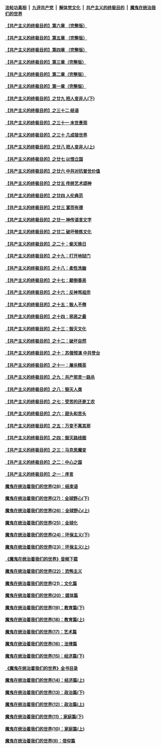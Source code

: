 ####  [法轮功真相](../../../../basic/blob/master/README.md?t=04010901) &nbsp;|&nbsp; [九评共产党](../../../../9ping.md/blob/master/README.md?t=04010901) &nbsp;|&nbsp; [解体党文化](../../../../jtdwh.md/blob/master/README.md?t=04010901)  &nbsp;|&nbsp; [共产主义的终极目的](../../../../gczydzjmd.md/blob/master/README.md?t=04010901) &nbsp;|&nbsp; [魔鬼在统治我们的世界](../../../../mgztzwmdsj.md/blob/master/README.md?t=04010901) 

#### [【共产主义的终极目的】第六章 （完整版）](../pages/nsc422/n11428913.md?t=04010901) 

#### [【共产主义的终极目的】第五章 （完整版）](../pages/nsc422/n11428912.md?t=04010901) 

#### [【共产主义的终极目的】第四章 （完整版）](../pages/nsc422/n11428907.md?t=04010901) 

#### [【共产主义的终极目的】第三章（完整版）](../pages/nsc422/n11428848.md?t=04010901) 

#### [【共产主义的终极目的】第二章（完整版）](../pages/nsc422/n11428831.md?t=04010901) 

#### [【共产主义的终极目的】第一章（完整版）](../pages/nsc422/n11417651.md?t=04010901) 

#### [【共产主义的终极目的】之廿九 把人变非人(下)](../pages/nsc422/n11344140.md?t=04010901) 

#### [【共产主义的终极目的】之三十二 结语](../pages/nsc422/n11360535.md?t=04010901) 

#### [【共产主义的终极目的】之三十一 末世景观](../pages/nsc422/n11351129.md?t=04010901) 

#### [【共产主义的终极目的】之三十 几成狼世界](../pages/nsc422/n11348280.md?t=04010901) 

#### [【共产主义的终极目的】之廿八 把人变非人(上)](../pages/nsc422/n11340492.md?t=04010901) 

#### [【共产主义的终极目的】之廿七 以恨立国](../pages/nsc422/n11336944.md?t=04010901) 

#### [【共产主义的终极目的】之廿六 中共对抗普世价值](../pages/nsc422/n11324785.md?t=04010901) 

#### [【共产主义的终极目的】之廿五 传统艺术颂神](../pages/nsc422/n11296396.md?t=04010901) 

#### [【共产主义的终极目的】之廿四 人伦典范](../pages/nsc422/n11296397.md?t=04010901) 

#### [【共产主义的终极目的】之廿三 富而有德](../pages/nsc422/n11283598.md?t=04010901) 

#### [【共产主义的终极目的】之廿一 神传语言文字](../pages/nsc422/n11263265.md?t=04010901) 

#### [【共产主义的终极目的】之廿二 破坏修炼文化](../pages/nsc422/n11245728.md?t=04010901) 

#### [【共产主义的终极目的】之二十：偷天换日](../pages/nsc422/n11238846.md?t=04010901) 

#### [【共产主义的终极目的】之十九：打开地狱门](../pages/nsc422/n11206376.md?t=04010901) 

#### [【共产主义的终极目的】之十八：柔性洗脑](../pages/nsc422/n11199994.md?t=04010901) 

#### [【共产主义的终极目的】之十七：颠倒善恶](../pages/nsc422/n11179782.md?t=04010901) 

#### [【共产主义的终极目的】之十六：反神骂祖宗](../pages/nsc422/n11166798.md?t=04010901) 

#### [【共产主义的终极目的】之十五：毁人不倦](../pages/nsc422/n11166792.md?t=04010901) 

#### [【共产主义的终极目的】之十四：邪恶之最](../pages/nsc422/n11150249.md?t=04010901) 

#### [【共产主义的终极目的】之十三：毁灭文化](../pages/nsc422/n11135227.md?t=04010901) 

#### [【共产主义的终极目的】之十二：破坏自然](../pages/nsc422/n11135214.md?t=04010901) 

#### [【共产主义的终极目的】之十：苏俄预演 中共登台](../pages/nsc422/n11118424.md?t=04010901) 

#### [【共产主义的终极目的】之十一：屠杀精英](../pages/nsc422/n11118442.md?t=04010901) 

#### [【共产主义的终极目的】之九：共产邪灵一路杀](../pages/nsc422/n11114139.md?t=04010901) 

#### [【共产主义的终极目的】之八：毁灭人类](../pages/nsc422/n11108503.md?t=04010901) 

#### [【共产主义的终极目的】之七：受苦的还是工农](../pages/nsc422/n11101809.md?t=04010901) 

#### [【共产主义的终极目的】之六：甜头和苦头](../pages/nsc422/n11096971.md?t=04010901) 

#### [【共产主义的终极目的】之五：万变不离其邪](../pages/nsc422/n11091285.md?t=04010901) 

#### [【共产主义的终极目的】之四：毁灭路线图](../pages/nsc422/n11086284.md?t=04010901) 

#### [【共产主义的终极目的】之三：马克思魔变](../pages/nsc422/n11061941.md?t=04010901) 

#### [【共产主义的终极目的】之二：中心之国](../pages/nsc422/n11047728.md?t=04010901) 

#### [【共产主义的终极目的】之一：序言](../pages/nsc422/n11086077.md?t=04010901) 

#### [魔鬼在统治着我们的世界(28)：结束语](../pages/nsc422/n10936246.md?t=04010901) 

#### [魔鬼在统治着我们的世界(27)：全球野心(下)](../pages/nsc422/n10928319.md?t=04010901) 

#### [魔鬼在统治着我们的世界(26)：全球野心(上)](../pages/nsc422/n10900318.md?t=04010901) 

#### [魔鬼在统治着我们的世界(25)：全球化](../pages/nsc422/n10788205.md?t=04010901) 

#### [魔鬼在统治着我们的世界(24)：环保主义(下)](../pages/nsc422/n10695307.md?t=04010901) 

#### [魔鬼在统治着我们的世界(23)：环保主义(上)](../pages/nsc422/n10688613.md?t=04010901) 

#### [《魔鬼在统治着我们的世界》音频下载](../pages/nsc422/n10635553.md?t=04010901) 

#### [魔鬼在统治着我们的世界(22)：恐怖主义](../pages/nsc422/n10614727.md?t=04010901) 

#### [魔鬼在统治着我们的世界(21)：文化篇](../pages/nsc422/n10597706.md?t=04010901) 

#### [魔鬼在统治着我们的世界(20)：媒体篇](../pages/nsc422/n10586579.md?t=04010901) 

#### [魔鬼在统治着我们的世界(19)：教育篇(下)](../pages/nsc422/n10564808.md?t=04010901) 

#### [魔鬼在统治着我们的世界(18)：教育篇(上)](../pages/nsc422/n10526970.md?t=04010901) 

#### [魔鬼在统治着我们的世界(17)：艺术篇](../pages/nsc422/n10499093.md?t=04010901) 

#### [魔鬼在统治着我们的世界(16)：法律篇](../pages/nsc422/n10485969.md?t=04010901) 

#### [魔鬼在统治着我们的世界(15)：经济篇(下)](../pages/nsc422/n10469975.md?t=04010901) 

#### [《魔鬼在统治着我们的世界》全书目录](../pages/nsc422/n10464261.md?t=04010901) 

#### [魔鬼在统治着我们的世界(14)：经济篇(上)](../pages/nsc422/n10457370.md?t=04010901) 

#### [魔鬼在统治着我们的世界(13)：政治篇(下)](../pages/nsc422/n10448270.md?t=04010901) 

#### [魔鬼在统治着我们的世界(12)：政治篇(上)](../pages/nsc422/n10444576.md?t=04010901) 

#### [魔鬼在统治着我们的世界(11)：家庭篇(下)](../pages/nsc422/n10440961.md?t=04010901) 

#### [魔鬼在统治着我们的世界(10)：家庭篇(上)](../pages/nsc422/n10435448.md?t=04010901) 

#### [魔鬼在统治着我们的世界(9)：信仰篇](../pages/nsc422/n10432159.md?t=04010901) 

